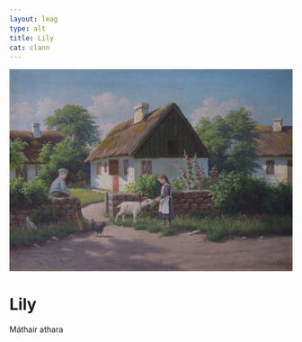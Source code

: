 ```yaml
---
layout: leag
type: alt
title: Lily
cat: clann
---
```

![pic](../img/gabhar-1.jpg)

<h1>Lily</h1>

<p>Máthair athara</p>
